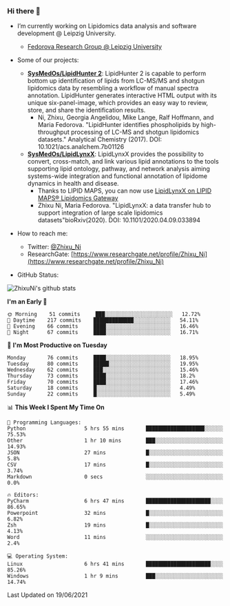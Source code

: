 ### Hi there 👋

- I’m currently working on Lipidomics data analysis and software development @ Leipzig University.
  + [Fedorova Research Group @ Leipzig University](https://home.uni-leipzig.de/fedorova/)
- Some of our projects:
  + **[SysMedOs/LipidHunter 2](https://github.com/SysMedOs/lipidhunter)**: LipidHunter 2 is capable to perform bottom up identification of lipids from LC-MS/MS and shotgun lipidomics data by resembling a workflow of manual spectra annotation. LipidHunter generates interactive HTML output with its unique six-panel-image, which provides an easy way to review, store, and share the identification results. 
    * Ni, Zhixu, Georgia Angelidou, Mike Lange, Ralf Hoffmann, and Maria Fedorova. "LipidHunter identifies phospholipids by high-throughput processing of LC-MS and shotgun lipidomics datasets." Analytical Chemistry (2017). DOI: 10.1021/acs.analchem.7b01126
  + **[SysMedOs/LipidLynxX](https://github.com/SysMedOs/LipidLynxX)**: LipidLynxX provides the possibility to convert, cross-match, and link various lipid annotations to the tools supporting lipid ontology, pathway, and network analysis aiming systems-wide integration and functional annotation of lipidome dynamics in health and disease.
    * Thanks to LIPID MAPS, you can now use [LipidLynxX on LIPID MAPS® Lipidomics Gateway](http://lipidmaps.org/lipidlynxx/)
    * Zhixu Ni, Maria Fedorova. "LipidLynxX: a data transfer hub to support integration of large scale lipidomics datasets"bioRxiv(2020). DOI: 10.1101/2020.04.09.033894
- How to reach me:
  + Twitter: [@Zhixu_Ni](https://twitter.com/Zhixu_Ni)
  + ResearchGate: [https://www.researchgate.net/profile/Zhixu_Ni](https://www.researchgate.net/profile/Zhixu_Ni)

- GitHub Status:

![ZhixuNi's github stats](https://github-readme-stats.vercel.app/api?username=ZhixuNi&show_icons=true&hide=issues)

<!--START_SECTION:waka-->
**I'm an Early 🐤** 

```text
🌞 Morning    51 commits     ███░░░░░░░░░░░░░░░░░░░░░░   12.72% 
🌆 Daytime    217 commits    █████████████░░░░░░░░░░░░   54.11% 
🌃 Evening    66 commits     ████░░░░░░░░░░░░░░░░░░░░░   16.46% 
🌙 Night      67 commits     ████░░░░░░░░░░░░░░░░░░░░░   16.71%

```
📅 **I'm Most Productive on Tuesday** 

```text
Monday       76 commits     ████░░░░░░░░░░░░░░░░░░░░░   18.95% 
Tuesday      80 commits     █████░░░░░░░░░░░░░░░░░░░░   19.95% 
Wednesday    62 commits     ███░░░░░░░░░░░░░░░░░░░░░░   15.46% 
Thursday     73 commits     ████░░░░░░░░░░░░░░░░░░░░░   18.2% 
Friday       70 commits     ████░░░░░░░░░░░░░░░░░░░░░   17.46% 
Saturday     18 commits     █░░░░░░░░░░░░░░░░░░░░░░░░   4.49% 
Sunday       22 commits     █░░░░░░░░░░░░░░░░░░░░░░░░   5.49%

```


📊 **This Week I Spent My Time On** 

```text
💬 Programming Languages: 
Python                   5 hrs 55 mins       ███████████████████░░░░░░   75.53% 
Other                    1 hr 10 mins        ███░░░░░░░░░░░░░░░░░░░░░░   14.93% 
JSON                     27 mins             █░░░░░░░░░░░░░░░░░░░░░░░░   5.8% 
CSV                      17 mins             █░░░░░░░░░░░░░░░░░░░░░░░░   3.74% 
Markdown                 0 secs              ░░░░░░░░░░░░░░░░░░░░░░░░░   0.0%

🔥 Editors: 
PyCharm                  6 hrs 47 mins       █████████████████████░░░░   86.65% 
Powerpoint               32 mins             █░░░░░░░░░░░░░░░░░░░░░░░░   6.82% 
Zsh                      19 mins             █░░░░░░░░░░░░░░░░░░░░░░░░   4.13% 
Word                     11 mins             ░░░░░░░░░░░░░░░░░░░░░░░░░   2.4%

💻 Operating System: 
Linux                    6 hrs 41 mins       █████████████████████░░░░   85.26% 
Windows                  1 hr 9 mins         ███░░░░░░░░░░░░░░░░░░░░░░   14.74%

```


 Last Updated on 19/06/2021
<!--END_SECTION:waka-->
